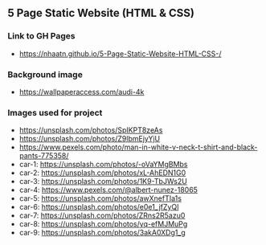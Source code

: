 ## 5 Page Static Website (HTML & CSS)

### Link to GH Pages
- https://nhaatn.github.io/5-Page-Static-Website-HTML-CSS-/

### Background image 
- https://wallpaperaccess.com/audi-4k

### Images used for project
- https://unsplash.com/photos/SpIKPT8zeAs
- https://unsplash.com/photos/Z9lbmEjyYjU
- https://www.pexels.com/photo/man-in-white-v-neck-t-shirt-and-black-pants-775358/
- car-1: https://unsplash.com/photos/-oVaYMgBMbs
- car-2: https://unsplash.com/photos/xL-AhEDN1G0
- car-3: https://unsplash.com/photos/1K9-TbJWs2U
- car-4: https://www.pexels.com/@albert-nunez-18065
- car-5: https://unsplash.com/photos/awXnefTIa1s
- car-6: https://unsplash.com/photos/e0e1_jfZyQI
- car-7: https://unsplash.com/photos/ZRns2R5azu0
- car-8: https://unsplash.com/photos/yq-efMJMuPg
- car-9: https://unsplash.com/photos/3akA0XDg1_g
